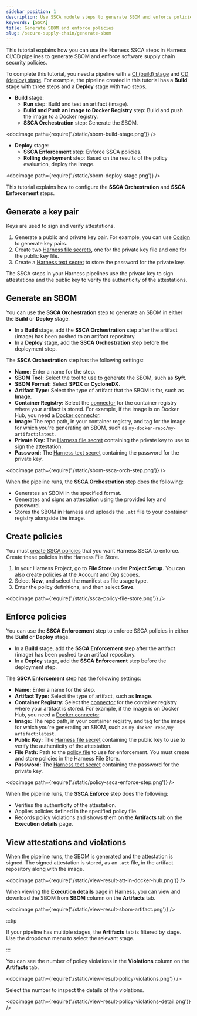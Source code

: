 ```yaml
---
sidebar_position: 1
description: Use SSCA module steps to generate SBOM and enforce policies in Harness pipelines.
keywords: [SSCA]
title: Generate SBOM and enforce policies
slug: /secure-supply-chain/generate-sbom
---
```


This tutorial explains how you can use the Harness SSCA steps in Harness CI/CD pipelines to generate SBOM and enforce software supply chain security policies.

To complete this tutorial, you need a pipeline with a [CI (build) stage](/docs/continuous-integration/use-ci/prep-ci-pipeline-components) and [CD (deploy) stage](/docs/continuous-delivery/get-started/key-concepts#stage). For example, the pipeline created in this tutorial has a **Build** stage with three steps and a **Deploy** stage with two steps.

* **Build** stage:
  * **Run** step: Build and test an artifact (image).
  * **Build and Push an image to Docker Registry** step: Build and push the image to a Docker registry.
  * **SSCA Orchestration** step: Generate the SBOM.

<!-- ![](./static/sbom-build-stage.png) -->

<docimage path={require('./static/sbom-build-stage.png')} />

* **Deploy** stage:
  * **SSCA Enforcement** step: Enforce SSCA policies.
  * **Rolling deployment** step: Based on the results of the policy evaluation, deploy the image.

<!-- ![](./static/sbom-deploy-stage.png) -->

<docimage path={require('./static/sbom-deploy-stage.png')} />

This tutorial explains how to configure the **SSCA Orchestration** and **SSCA Enforcement** steps.

## Generate a key pair

Keys are used to sign and verify attestations.

1. Generate a public and private key pair. For example, you can use [Cosign](https://docs.sigstore.dev/key_management/signing_with_self-managed_keys/) to generate key pairs.
2. Create two [Harness file secrets](/docs/platform/secrets/add-file-secrets), one for the private key file and one for the public key file.
3. Create a [Harness text secret](/docs/platform/Secrets/add-use-text-secrets) to store the password for the private key.

The SSCA steps in your Harness pipelines use the private key to sign attestations and the public key to verify the authenticity of the attestations.

## Generate an SBOM

You can use the **SSCA Orchestration** step to generate an SBOM in either the **Build** or **Deploy** stage.

* In a **Build** stage, add the **SSCA Orchestration** step after the artifact (image) has been pushed to an artifact repository.
* In a **Deploy** stage, add the **SSCA Orchestration** step before the deployment step.

The **SSCA Orchestration** step has the following settings:

* **Name:** Enter a name for the step.
* **SBOM Tool:** Select the tool to use to generate the SBOM, such as **Syft**.
* **SBOM Format:** Select **SPDX** or **CycloneDX**.
* **Artifact Type:** Select the type of artifact that the SBOM is for, such as **Image**.
* **Container Registry:** Select the [connector](/docs/category/connectors) for the container registry where your artifact is stored. For example, if the image is on Docker Hub, you need a [Docker connector](/docs/platform/Connectors/Cloud-providers/ref-cloud-providers/docker-registry-connector-settings-reference).
* **Image:** The repo path, in your container registry, and tag for the image for which you're generating an SBOM, such as `my-docker-repo/my-artifact:latest`.
* **Private Key:** The [Harness file secret](/docs/platform/secrets/add-file-secrets) containing the private key to use to sign the attestation.
* **Password:** The [Harness text secret](/docs/platform/Secrets/add-use-text-secrets) containing the password for the private key.

<!-- ![](./static/sbom-ssca-orch-step.png) -->

<docimage path={require('./static/sbom-ssca-orch-step.png')} />

When the pipeline runs, the **SSCA Orchestration** step does the following:

* Generates an SBOM in the specified format.
* Generates and signs an attestation using the provided key and password.
* Stores the SBOM in Harness and uploads the `.att` file to your container registry alongside the image.

## Create policies

You must [create SSCA policies](/docs/software-supply-chain-assurance/ssca-policies/create-ssca-policies) that you want Harness SSCA to enforce. Create these policies in the Harness File Store.

1. In your Harness Project, go to **File Store** under **Project Setup**. You can also create policies at the Account and Org scopes.
2. Select **New**, and select the manifest as file usage type.
3. Enter the policy definitions, and then select **Save**.

<!-- ![](./static/ssca-policy-file-store.png) -->

<docimage path={require('./static/ssca-policy-file-store.png')} />

## Enforce policies

You can use the **SSCA Enforcement** step to enforce SSCA policies in either the **Build** or **Deploy** stage.

* In a **Build** stage, add the **SSCA Enforcement** step after the artifact (image) has been pushed to an artifact repository.
* In a **Deploy** stage, add the **SSCA Enforcement** step before the deployment step.

The **SSCA Enforcement** step has the following settings:

* **Name:** Enter a name for the step.
* **Artifact Type:** Select the type of artifact, such as **Image**.
* **Container Registry:** Select the [connector](/docs/category/connectors) for the container registry where your artifact is stored. For example, if the image is on Docker Hub, you need a [Docker connector](/docs/platform/Connectors/Cloud-providers/ref-cloud-providers/docker-registry-connector-settings-reference).
* **Image:** The repo path, in your container registry, and tag for the image for which you're generating an SBOM, such as `my-docker-repo/my-artifact:latest`.
* **Public Key:** The [Harness file secret](/docs/platform/secrets/add-file-secrets) containing the public key to use to verify the authenticity of the attestation.
* **File Path:** Path to the [policy file](#create-policies) to use for enforcement. You must create and store policies in the Harness File Store.
* **Password:** The [Harness text secret](/docs/platform/Secrets/add-use-text-secrets) containing the password for the private key.

<!-- ![](./static/policy-ssca-enforce-step.png) -->

<docimage path={require('./static/policy-ssca-enforce-step.png')} />

When the pipeline runs, the **SSCA Enforce** step does the following:

* Verifies the authenticity of the attestation.
* Applies policies defined in the specified policy file.
* Records policy violations and shows them on the **Artifacts** tab on the **Execution details** page.

## View attestations and violations

When the pipeline runs, the SBOM is generated and the attestation is signed. The signed attestation is stored, as an `.att` file, in the artifact repository along with the image.

<!-- ![](./static/view-result-att-in-docker-hub.png) -->

<docimage path={require('./static/view-result-att-in-docker-hub.png')} />

When viewing the **Execution details** page in Harness, you can view and download the SBOM from **SBOM** column on the **Artifacts** tab.

<!-- ![](./static/view-result-sbom-artifact.png) -->

<docimage path={require('./static/view-result-sbom-artifact.png')} />

:::tip

If your pipeline has multiple stages, the **Artifacts** tab is filtered by stage. Use the dropdown menu to select the relevant stage.

:::

You can see the number of policy violations in the **Violations** column on the **Artifacts** tab.

<!-- ![](./static/view-result-policy-violations.png) -->

<docimage path={require('./static/view-result-policy-violations.png')} />

Select the number to inspect the details of the violations.

<!-- ![](./static/view-result-policy-violations-detail.png) -->

<docimage path={require('./static/view-result-policy-violations-detail.png')} />
